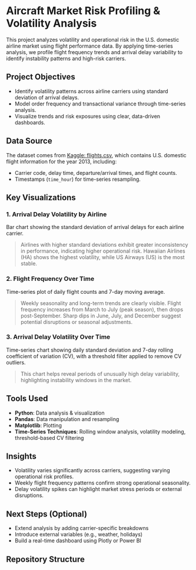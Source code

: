 # Aircraft Market Risk Profiling & Volatility Analysis

This project analyzes volatility and operational risk in the U.S. domestic airline market using flight performance data. By applying time-series analysis, we profile flight frequency trends and arrival delay variability to identify instability patterns and high-risk carriers.

## Project Objectives

- Identify volatility patterns across airline carriers using standard deviation of arrival delays.
- Model order frequency and transactional variance through time-series analysis.
- Visualize trends and risk exposures using clear, data-driven dashboards.

## Data Source

The dataset comes from [Kaggle: flights.csv](https://www.kaggle.com/datasets), which contains U.S. domestic flight information for the year 2013, including:
- Carrier code, delay time, departure/arrival times, and flight counts.
- Timestamps (`time_hour`) for time-series resampling.

## Key Visualizations

### 1. Arrival Delay Volatility by Airline
Bar chart showing the standard deviation of arrival delays for each airline carrier.
> Airlines with higher standard deviations exhibit greater inconsistency in performance, indicating higher operational risk. Hawaiian Airlines (HA) shows the highest volatility, while US Airways (US) is the most stable.

### 2. Flight Frequency Over Time
Time-series plot of daily flight counts and 7-day moving average.
> Weekly seasonality and long-term trends are clearly visible. Flight frequency increases from March to July (peak season), then drops post-September. Sharp dips in June, July, and December suggest potential disruptions or seasonal adjustments.

### 3. Arrival Delay Volatility Over Time
Time-series chart showing daily standard deviation and 7-day rolling coefficient of variation (CV), with a threshold filter applied to remove CV outliers.
> This chart helps reveal periods of unusually high delay variability, highlighting instability windows in the market.

## Tools Used

- **Python**: Data analysis & visualization
- **Pandas**: Data manipulation and resampling
- **Matplotlib**: Plotting
- **Time-Series Techniques**: Rolling window analysis, volatility modeling, threshold-based CV filtering

## Insights

- Volatility varies significantly across carriers, suggesting varying operational risk profiles.
- Weekly flight frequency patterns confirm strong operational seasonality.
- Delay volatility spikes can highlight market stress periods or external disruptions.

## Next Steps (Optional)

- Extend analysis by adding carrier-specific breakdowns
- Introduce external variables (e.g., weather, holidays)
- Build a real-time dashboard using Plotly or Power BI

## Repository Structure

